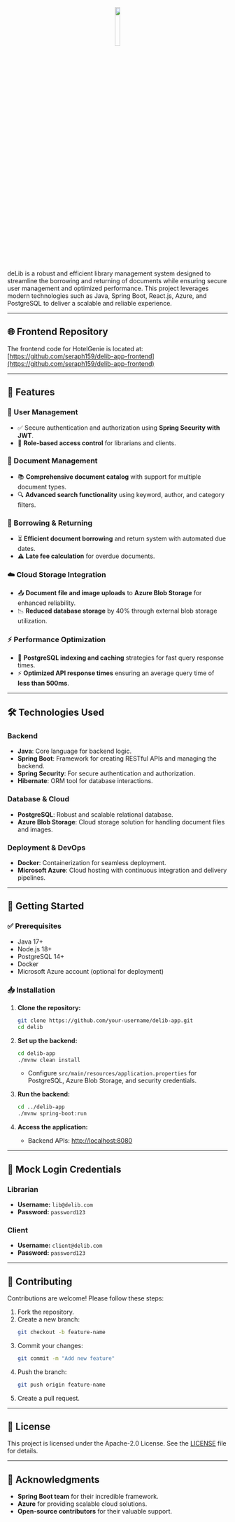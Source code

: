 <div align="center">
  <img src="https://i.ibb.co/PGX6gLbv/Pi7-de-Lib.png" width="15%" />
</div>

deLib is a robust and efficient library management system designed to streamline the borrowing and returning of documents while ensuring secure user management and optimized performance. This project leverages modern technologies such as Java, Spring Boot, React.js, Azure, and PostgreSQL to deliver a scalable and reliable experience.

---

## 🌐 Frontend Repository
The frontend code for HotelGenie is located at: [https://github.com/seraph159/delib-app-frontend](https://github.com/seraph159/delib-app-frontend)

---

## 🌟 Features

### 🔐 User Management
- ✅ Secure authentication and authorization using **Spring Security with JWT**.
- 👥 **Role-based access control** for librarians and clients.

### 📖 Document Management
- 📚 **Comprehensive document catalog** with support for multiple document types.
- 🔍 **Advanced search functionality** using keyword, author, and category filters.

### 🔄 Borrowing & Returning
- ⏳ **Efficient document borrowing** and return system with automated due dates.
- ⚠️ **Late fee calculation** for overdue documents.

### ☁️ Cloud Storage Integration
- 📤 **Document file and image uploads** to **Azure Blob Storage** for enhanced reliability.
- 📉 **Reduced database storage** by 40% through external blob storage utilization.

### ⚡ Performance Optimization
- 🚀 **PostgreSQL indexing and caching** strategies for fast query response times.
- ⚡ **Optimized API response times** ensuring an average query time of **less than 500ms**.

---

## 🛠 Technologies Used

### Backend
- **Java**: Core language for backend logic.
- **Spring Boot**: Framework for creating RESTful APIs and managing the backend.
- **Spring Security**: For secure authentication and authorization.
- **Hibernate**: ORM tool for database interactions.

### Database & Cloud
- **PostgreSQL**: Robust and scalable relational database.
- **Azure Blob Storage**: Cloud storage solution for handling document files and images.

### Deployment & DevOps
- **Docker**: Containerization for seamless deployment.
- **Microsoft Azure**: Cloud hosting with continuous integration and delivery pipelines.

---

## 🏁 Getting Started

### ✅ Prerequisites
- Java 17+
- Node.js 18+
- PostgreSQL 14+
- Docker
- Microsoft Azure account (optional for deployment)

### 📥 Installation

1. **Clone the repository:**
   ```bash
   git clone https://github.com/your-username/delib-app.git
   cd delib
   ```

2. **Set up the backend:**
   ```bash
   cd delib-app
   ./mvnw clean install
   ```
   - Configure `src/main/resources/application.properties` for PostgreSQL, Azure Blob Storage, and security credentials.

3. **Run the backend:**
   ```bash
   cd ../delib-app
   ./mvnw spring-boot:run
   ```

4. **Access the application:**
   - Backend APIs: [http://localhost:8080](http://localhost:8080)

---

## 🔑 Mock Login Credentials

### Librarian
- **Username:** `lib@delib.com`
- **Password:** `password123`

### Client
- **Username:** `client@delib.com`
- **Password:** `password123`

---

## 🤝 Contributing

Contributions are welcome! Please follow these steps:

1. Fork the repository.
2. Create a new branch:
   ```bash
   git checkout -b feature-name
   ```
3. Commit your changes:
   ```bash
   git commit -m "Add new feature"
   ```
4. Push the branch:
   ```bash
   git push origin feature-name
   ```
5. Create a pull request.

---

## 📜 License
This project is licensed under the Apache-2.0 License. See the [LICENSE](LICENSE) file for details.

---

## 🙌 Acknowledgments
- **Spring Boot team** for their incredible framework.
- **Azure** for providing scalable cloud solutions.
- **Open-source contributors** for their valuable support.
